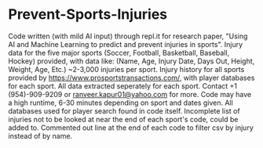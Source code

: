 # Prevent-Sports-Injuries
Code written (with mild AI input) through repl.it for research paper, "Using AI and Machine Learning to predict and prevent injuries in sports".
Injury data for the five major sports (Soccer, Football, Basketball, Baseball, Hockey) provided, with data like:
(Name, Age, Injury Date, Days Out, Height, Weight, Age, Etc.)
~2-3,000 injuries per sport.
Injury history for all sports provided by https://www.prosportstransactions.com/, with player databases for each sport.
All data extracted seperately for each sport.
Contact +1 (954)-909-9209 or ranveer.kapur01@yahoo.com for more.
Code may have a high runtime, 6-30 minutes depending on sport and dates given.
All databases used for player search found in code itself.
Incomplete list of injuries not to be looked at near the end of each sport's code, could be added to.
Commented out line at the end of each code to filter csv by injury instead of by name.
